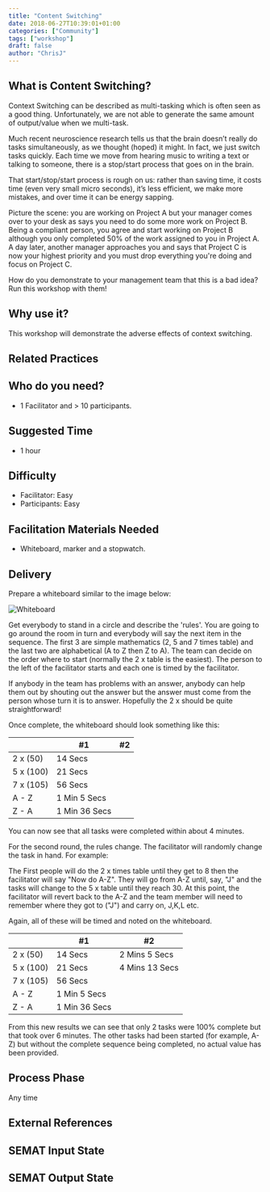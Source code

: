 ```yaml
---
title: "Content Switching"
date: 2018-06-27T10:39:01+01:00
categories: ["Community"]
tags: ["workshop"]
draft: false
author: "ChrisJ"
---
```


## What is Content Switching?

Context Switching can be described as multi-tasking which is often seen as a good thing.  Unfortunately, we are not able to generate the same amount of output/value when we multi-task.

Much recent neuroscience research tells us that the brain doesn’t really do tasks simultaneously, as we thought (hoped) it might. In fact, we just switch tasks quickly. Each time we move from hearing music to writing a text or talking to someone, there is a stop/start process that goes on in the brain.

That start/stop/start process is rough on us: rather than saving time, it costs time (even very small micro seconds), it’s less efficient, we make more mistakes, and over time it can be energy sapping.

Picture the scene: you are working on Project A but your manager comes over to your desk as says you need to do some more work on Project B.  Being a compliant person, you agree and start working on Project B although you only completed 50% of the work assigned to you in Project A. A day later, another manager approaches you and says that Project C is now your highest priority and you must drop everything you're doing and focus on Project C.

How do you demonstrate to your management team that this is a bad idea? Run this workshop with them!

## Why use  it?
This workshop will demonstrate the adverse effects of context switching.

## Related Practices

## Who do you need?

- 1 Facilitator and > 10 participants.


## Suggested Time

- 1 hour


## Difficulty
- Facilitator: Easy
- Participants: Easy

## Facilitation Materials Needed

- Whiteboard, marker and a stopwatch.

## Delivery
Prepare a whiteboard similar to the image below:

![Whiteboard](/images/context-switch.jpg)

Get everybody to stand in a circle and describe the 'rules'.  You are going to go around the room in turn and everybody will say the next item in the sequence. The first 3 are simple mathematics (2, 5 and 7 times table) and the last two are alphabetical (A to Z then Z to A).  The team can decide on the order where to start (normally the 2 x table is the easiest).  The person to the left of the facilitator starts and each one is timed by the facilitator.

If anybody in the team has problems with an answer, anybody can help them out by shouting out the answer but the answer must come from the person whose turn it is to answer.  Hopefully the 2 x should be quite straightforward!

Once complete, the whiteboard should look something like this:

| | #1 | #2 |
| -------------- | ------ | -------- |
| 2 x (50) | 14 Secs  |   |   
| 5 x (100) | 21 Secs  |   |  
| 7 x (105) | 56 Secs  |   |  
| A - Z |   1 Min 5 Secs  |     |
| Z - A | 1 Min 36 Secs   |     |  |

You can now see that all tasks were completed within about 4 minutes.

For the second round, the rules change.  The facilitator will randomly change the task in hand.  For example:

The First people will do the 2 x times table until they get to 8 then the facilitator will say "Now do A-Z".  They will go from A-Z until, say, "J" and the tasks will change to the 5 x table until they reach 30.  At this point, the facilitator will revert back to the A-Z and the team member will need to remember where they got to ("J") and carry on, J,K,L etc.

Again, all of these will be timed and noted on the whiteboard.

| | #1 | #2 |
| -------------- | ------ | -------- |
| 2 x (50) | 14 Secs  | 2 Mins 5 Secs  |   
| 5 x (100) | 21 Secs  |  4 Mins 13 Secs |  
| 7 x (105) | 56 Secs  |   |  
| A - Z |   1 Min 5 Secs  |     |
| Z - A | 1 Min 36 Secs   |     |  |

From this new results we can see that only 2 tasks were 100% complete but that took over 6 minutes.  The other tasks had been started (for example, A-Z) but without the complete sequence being completed, no actual value has been provided.


## Process Phase
Any time

## External References

## SEMAT Input State

## SEMAT Output State

